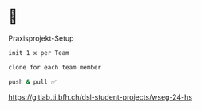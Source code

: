 # 💪

Praxisprojekt-Setup

```bash [1|3|5]
init 1 x per Team

clone for each team member

push & pull ✅
```

https://gitlab.ti.bfh.ch/dsl-student-projects/wseg-24-hs


